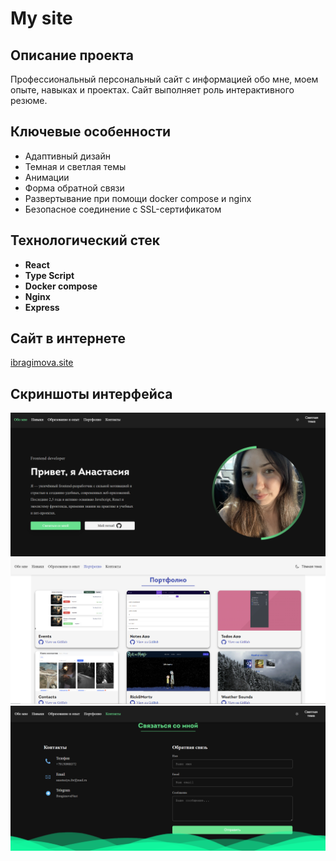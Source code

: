 # My site

## Описание проекта

Профессиональный персональный сайт с информацией обо мне, моем опыте, навыках и проектах. Сайт выполняет роль интерактивного резюме.

## Ключевые особенности

- Адаптивный дизайн
- Темная и светлая темы
- Анимации
- Форма обратной связи
- Развертывание при помощи docker compose и nginx
- Безопасное соединение с SSL-сертификатом

## Технологический стек

- **React**
- **Type Script**
- **Docker compose**
- **Nginx**
- **Express**

## Сайт в интернете

[ibragimova.site](https://ibragimova.site)

## Скриншоты интерфейса

![Главная](my-site.PNG)
![Портфолио](my-site3.PNG)
![Контакты](my-site2.PNG)
